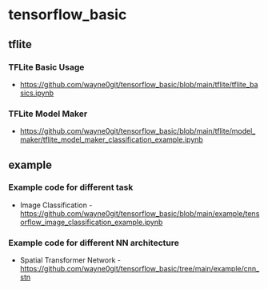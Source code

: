 # tensorflow_basic

## tflite
### TFLite Basic Usage
- https://github.com/wayne0git/tensorflow_basic/blob/main/tflite/tflite_basics.ipynb
### TFLite Model Maker
- https://github.com/wayne0git/tensorflow_basic/blob/main/tflite/model_maker/tflite_model_maker_classification_example.ipynb

## example
### Example code for different task
- Image Classification - https://github.com/wayne0git/tensorflow_basic/blob/main/example/tensorflow_image_classification_example.ipynb

### Example code for different NN architecture
- Spatial Transformer Network - https://github.com/wayne0git/tensorflow_basic/tree/main/example/cnn_stn
